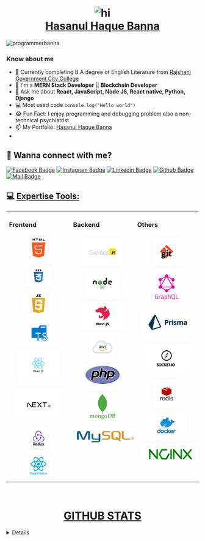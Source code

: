 # <h1 align="center"><img src="hello.gif" width="28px" alt="hi"><br/> [Hasanul Haque Banna](https://hasanulhaquebanna.com) </h1>

<p align="left"> <img src="https://komarev.com/ghpvc/?username=programmerbanna&label=Profile%20views&color=0e75b6&style=flat" alt="programmerbanna" /> </p>

### Know about me

- 🏫 Currently completing B.A degree of English Literature from [Rajshahi Government City College](https://rgcc.ac.bd)
- 🌱 I'm a **MERN Stack Developer** || **Blockchain Developer**
- 💬 Ask me about **React, JavaScript, Node JS, React native, Python, Django**
- 💻 Most used code `console.log("Hello world")`
- 😂 Fun Fact: I enjoy programming and debugging problem also a non-technical psychiatrist
- 📫 My Portfolio: [Hasanul Haque Banna](https://hasanulhaquebanna.com)
-

## 🚀 Wanna connect with me?

[![Facebook Badge](https://img.shields.io/badge/Facebook-1877F2?style=for-the-badge&logo=facebook&logoColor=white)](https://facebook.com/iamfreelancerbanna)
[![Instagram Badge](https://img.shields.io/badge/Instagram-E4405F?style=for-the-badge&logo=instagram&logoColor=white)](https://instagram.com/freelancerbanna)
[![Linkedin Badge](https://img.shields.io/badge/LinkedIn-0077B5?style=for-the-badge&logo=linkedin&logoColor=white)](https://linkedin.com/in/hasanulhaquebanna)
[![Github Badge](https://img.shields.io/badge/GitHub-100000?style=for-the-badge&logo=github&logoColor=white)](https://github.com/programmerbanna)
[![Mail Badge](https://img.shields.io/badge/Gmail-D14836?style=for-the-badge&logo=gmail&logoColor=white)](mailto:hasanulhaquebanna@gmail.com)

## 💻 [Expertise Tools:](#)

<table><tr><td valign="top" width="33%">

### Frontend

<div align="center">
<img style="margin: 10px" src="/assets/html.png" height="50" />
<img style="margin: 10px" src="/assets/css.png" height="50" />
<img style="margin: 10px" src="/assets/javascript.png" height="50" />
<img style="margin: 10px" src="/assets/typescript.png" height="50" />
<img style="margin: 10px; height:80px;" src="/assets/reactjs.png" height="50" />
<img style="margin: 10px; height:80px;" src="/assets/nextjs.png" height="50" />
<img style="margin: 10px" src="/assets/redux.png" height="50" />
<img style="margin: 10px" src="/assets/react-native.png" height="50" />
</div>

</td><td valign="top" width="33%">

### Backend

<div align="center">
<img style="margin: 10px; height:70px;" src="/assets/express.png" height="70" />
<img style="margin: 10px" src="/assets/nodejs.png" height="50" />
<img style="margin: 10px; height:70px;" src="/assets/nestjs.png" height="50" />
<img style="margin: 10px" src="/assets/aws.png" height="50" />
<img style="margin: 10px" src="/assets/php.png" height="50" />
<img style="margin: 10px" src="/assets/mongodb.png" height="70" />
<img style="margin: 10px" src="/assets/mysql.png" height="40" />
</div>

</td><td valign="top" width="33%">

### Others

<div align="center">
<img style="margin: 10px; height:70px;" src="/assets/git.png" height="70" />
<img style="margin: 10px; height:70px;" src="/assets/graphql.png" height="70" />
<img style="margin: 10px; height:70px;" src="/assets/prisma.png" height="70" />
<img style="margin: 10px; height:70px;" src="/assets/socketio.png" height="70" />
<img style="margin: 10px; height:70px;" src="/assets/redis.png" height="50" />
<img style="margin: 10px" src="/assets/docker.png" height="50" />
<img style="margin: 10px" src="/assets/nginx.png" height="50" />
</div>

</td></tr></table>

<br/>

<!-- ### Language
[![HTML Badge](https://img.shields.io/badge/HTML5-E34F26?style=for-the-badge&logo=html5&logoColor=white)](#)
[![Javascript Badge](https://img.shields.io/badge/JavaScript-F7DF1E?style=for-the-badge&logo=javascript&logoColor=black)](#)
[![Typescript Badge](https://img.shields.io/badge/typeScript-0078D6?style=for-the-badge&logo=typeScript&logoColor=white)](#)
[![Jquery Badge](https://img.shields.io/badge/jQuery-0769AD?style=for-the-badge&logo=jquery&logoColor=white)](#)
[![Python Badge](https://img.shields.io/badge/Python-14354C?style=for-the-badge&logo=python&logoColor=white)](#)
[![GraphQL Badge](https://img.shields.io/badge/-GraphQl-e535ab?style=for-the-badge&labelColor=black&logo=node.js&logoColor=e535ab)](#)

### CSS/Frameworks
[![CSS Badge](https://img.shields.io/badge/CSS3-1572B6?style=for-the-badge&logo=css3&logoColor=white)](#)
[![SASS Badge](https://img.shields.io/badge/Sass-CC6699?style=for-the-badge&logo=sass&logoColor=white)](#)
[![Bootstrap Badge](https://img.shields.io/badge/Bootstrap-563D7C?style=for-the-badge&logo=bootstrap&logoColor=white)](#)
[![Tailwind Badge](https://img.shields.io/badge/Tailwind_CSS-38B2AC?style=for-the-badge&logo=tailwind-css&logoColor=white)](#)
[![Styled Badge](https://img.shields.io/badge/styled--components-DB7093?style=for-the-badge&logo=styled-components&logoColor=white)](#)
[![Material UI Badge](https://img.shields.io/badge/Material--UI-0081CB?style=for-the-badge&logo=material-ui&logoColor=white)](#)

### Frontend (With Framework)
[![React Badge](https://img.shields.io/badge/React-20232A?style=for-the-badge&logo=react&logoColor=61DAFB)](#)
[![Next Badge](https://img.shields.io/badge/NextJS-000?style=for-the-badge&logo=nextjs&logoColor=61DAFB)](#)

### Backend (With Framework)
[![Node Badge](https://img.shields.io/badge/Node.js-43853D?style=for-the-badge&logo=node.js&logoColor=white)](#)
[![Express.js Badge](https://img.shields.io/badge/Express.js-000000?style=for-the-badge&logo=express&logoColor=white)](#)
[![NestJS](https://img.shields.io/badge/nestjs-%23E0234E.svg?style=for-the-badge&logo=nestjs&logoColor=white)](#)
[![Django Badge](https://img.shields.io/badge/Django-092E20?style=for-the-badge&logo=django&logoColor=white)](#)
[![Django Rest Badge](	https://img.shields.io/badge/django%20rest-ff1709?style=for-the-badge&logo=django&logoColor=white)](#)

### Database (With ORM)
[![Prisma](https://img.shields.io/badge/Prisma-3982CE?style=for-the-badge&logo=Prisma&logoColor=white)](#)
[![MongoDB Badge](https://img.shields.io/badge/MongoDB-4EA94B?style=for-the-badge&logo=mongodb&logoColor=white)](#)
[![Mysql Badge](https://img.shields.io/badge/MySQL-005C84?style=for-the-badge&logo=mysql&logoColor=white)](#)
[![Firebase Badge](https://img.shields.io/badge/firebase-ffca28?style=for-the-badge&logo=firebase&logoColor=black)](#)

### CI/CD
[![GitHub](https://img.shields.io/badge/github-%23121011.svg?style=for-the-badge&logo=github&logoColor=white)](#)
[![Bitbucket](https://img.shields.io/badge/bitbucket-%230047B3.svg?style=for-the-badge&logo=bitbucket&logoColor=white)](#)
[![Docker Badge](https://img.shields.io/badge/Docker-2CA5E0?style=for-the-badge&logo=docker&logoColor=white)](#)

### Design (Utilities)
[![Figma Badge](https://img.shields.io/badge/Figma-F24E1E?style=for-the-badge&logo=figma&logoColor=white)](#)
[![Adobe XD Badge](https://img.shields.io/badge/Adobe%20XD-470137?style=for-the-badge&logo=Adobe%20XD&logoColor=#FF61F6)](#)
[![Framer Badge](	https://img.shields.io/badge/Framer-black?style=for-the-badge&logo=framer&logoColor=blue)](#)
[![Chartjs Badge](https://img.shields.io/badge/Chart.js-FF6384?style=for-the-badge&logo=chartdotjs&logoColor=white)](#)

 -->

## <h1 align="center">[GITHUB STATS](#)</h1>

<details>

  <br />
  <img height="180em" src="https://github-readme-stats.vercel.app/api?username=programmerbanna&show_icons=true&hide_border=true&&count_private=true&include_all_commits=true" />
  <img height="180em" src="https://github-readme-stats.vercel.app/api/top-langs/?username=programmerbanna&exclude_repo=KNN-Image-Classification&show_icons=true&hide_border=true&layout=compact&langs_count=8"/>
  <br/>
  <img height="180em" src="https://github-readme-streak-stats.herokuapp.com/?user=programmerbanna&currStreakNum=2FD3EB&fire=pink&sideLabels=F00&date_format=[Y.]n.j&layout=compact&show_icons=true&theme=radical"/>
</details>
